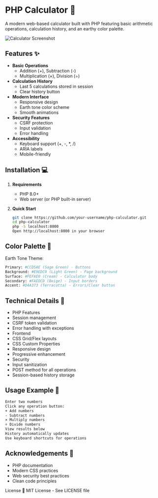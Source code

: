# PHP Calculator 🧮

A modern web-based calculator built with PHP featuring basic arithmetic operations, calculation history, and an earthy color palette.

![Calculator Screenshot](screenshot.png)

## Features ✨

- **Basic Operations**
  - Addition (+), Subtraction (-)
  - Multiplication (×), Division (÷)
- **Calculation History**
  - Last 5 calculations stored in session
  - Clear history button
- **Modern Interface**
  - Responsive design
  - Earth tone color scheme
  - Smooth animations
- **Security Features**
  - CSRF protection
  - Input validation
  - Error handling
- **Accessibility**
  - Keyboard support (+, -, *, /)
  - ARIA labels
  - Mobile-friendly

## Installation 💻

1. **Requirements**
   - PHP 8.0+
   - Web server (or PHP built-in server)

2. **Quick Start**
   ```bash
   git clone https://github.com/your-username/php-calculator.git
   cd php-calculator
   php -S localhost:8000
   Open http://localhost:8000 in your browser

## Color Palette 🎨
Earth Tone Theme:
```bash
Primary: #CCD5AE (Sage Green) - Buttons
Background: #E9EDC9 (Light Green) - Page background
Surface: #FEFAE0 (Cream) - Calculator body
Secondary: #FAEDCD (Beige) - Input borders
Accent: #D4A373 (Terracotta) - Errors/Clear button
```
## Technical Details 🔧
- PHP Features
- Session management
- CSRF token validation
- Error handling with exceptions
- Frontend
- CSS Grid/Flex layouts
- CSS Custom Properties
- Responsive design
- Progressive enhancement
- Security
- Input sanitization
- POST method for all operations
- Session-based history storage

## Usage Example 📝
```bash
Enter two numbers
Click any operation button:
+ Add numbers
- Subtract numbers
× Multiply numbers
÷ Divide numbers
View results below
History automatically updates
Use keyboard shortcuts for operations
```
## Acknowledgements 🙏
- PHP documentation
- Modern CSS practices
- Web security best practices
- Clean code principles

License 📄
MIT License - See LICENSE file
